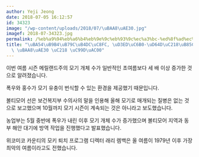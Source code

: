 ```yaml
---
author: Yeji Jeong
date: 2018-07-05 16:12:57
id: 34323
image: "/wp-content/uploads/2018/07/\uBAA8\uAE30.jpg"
imagef: 2018-07-34323.jpg
permalink: /%eb%a9%94%eb%a6%b4%eb%9e%9c%eb%93%9c%ec%a3%bc-%ed%8f%ad%ec%9a%b0-%ed%99%8d%ec%88%98%eb%a1%9c-%ec%97%ac%eb%a6%84-%eb%aa%a8%ea%b8%b0-%ec%88%98-%ec%a6%9d%ea%b0%80/
title: "\uBA54\uB9B4\uB79C\uB4DC\uC8FC, \uD3ED\uC6B0-\uD64D\uC218\uB85C \uC5EC\uB984\
  \ \uBAA8\uAE30 \uC218 \uC99D\uAC00"
---
```


이번 여름 시즌 메릴랜드주의 모기 개체 수가 일반적인 초여름보다 세 배 이상 증가한 것으로 알려졌습니다.

폭우와 홍수가 모기 유충이 번식할 수 있는 환경을 제공했기 때문입니다.

볼티모어 선은 보건복지부 수의사의 말을 인용해 올해 모기로 매개되는 질병은 없는 것으로 보고했으며 10월까지 모기 시즌이 계속되는 것은 아니라고 보도했습니다.

농업부는 5월 중반에 폭우가 내린 이후 모기 개체 수가 증가했으며 볼티모어 지역과 동부 해안 대기에 방역 작업을 진행했다고 발표했습니다.

위코미코 카운티의 모키 퇴치 프로그램 디렉터 래리 렘백은 올 여름이 1979년 이후 가장 최악의 여름이라고도 전했습니다.